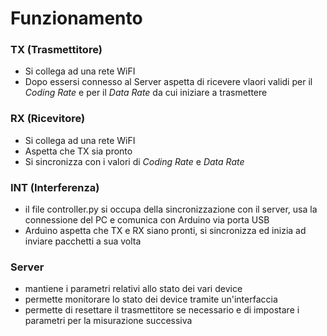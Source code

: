 # Funzionamento

### TX (Trasmettitore)

- Si collega ad una rete WiFI
- Dopo essersi connesso al Server aspetta di ricevere vlaori validi per il _Coding Rate_ e per il _Data Rate_ da cui iniziare a trasmettere

### RX (Ricevitore)

- Si collega ad una rete WiFI
- Aspetta che TX sia pronto
- Si sincronizza con i valori di _Coding Rate_ e _Data Rate_

### INT (Interferenza)

- il file controller.py si occupa della sincronizzazione con il server, usa la connessione del PC e comunica con Arduino via porta USB
- Arduino aspetta che TX e RX siano pronti, si sincronizza ed inizia ad inviare pacchetti a sua volta

### Server

- mantiene i parametri relativi allo stato dei vari device
- permette monitorare lo stato dei device tramite un'interfaccia
- permette di resettare il trasmettitore se necessario e di impostare i parametri per la misurazione successiva
